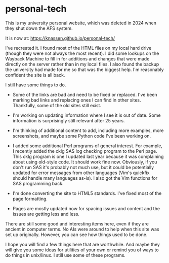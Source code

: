 # personal-tech

This is my university personal website, which was deleted in 2024
when they shut down the AFS system.

It is now at: https://knassen.github.io/personal-tech/

I've recreated it. I found most of the HTML files on my local hard drive
(though they were not always the most recent).  I did some lookups on
the Wayback Machine to fill in for additions and changes that were made
directly on the server rather than in my local files.  I also found the
backup the university had made for me so that was the biggest help. I'm
reasonably confident the site is all back.

I still have some things to do.

  - Some of the links are bad and need to be fixed or replaced. I've
    been marking bad links and replacing ones I can find in other
    sites. Thankfully, some of the old sites still exist.
 
  - I'm working on updating information where I see it is out of date.
    Some information is surprisingly still relevant after 25 years.
    
  - I'm thinking of additional content to add, including more examples,
    more screenshots, and maybe some Python code I've been working on.

  - I added some additional Perl programs of general interest. For
    example, I recently added the cklg SAS log checking program to the
    Perl page.  This cklg program is one I updated last year because it
    was complaining about using old-style code. It should work fine now.
    Obviously, if you don't run SAS it's probably not much use, but it
    could be potentially updated for error messages from other languages
    (Vim's quickfix should handle many languages as-is). I also got the
    Vim functions for SAS programming back.

  - I'm done converting the site to HTML5 standards. I've fixed most of
    the page formatting. 

  - Pages are mostly updated now for spacing issues and content and
    the issues are getting less and less. 

There are still some good and interesting items here, even if they are
ancient in computer terms. No AIs were around to help when this site was
set up originally. However, you can see how things used to be done.

I hope you will find a few things here that are worthwhile. And maybe
they will give you some ideas for utilities of your own or remind you of
ways to do things in unix/linux. I still use some of these programs.

